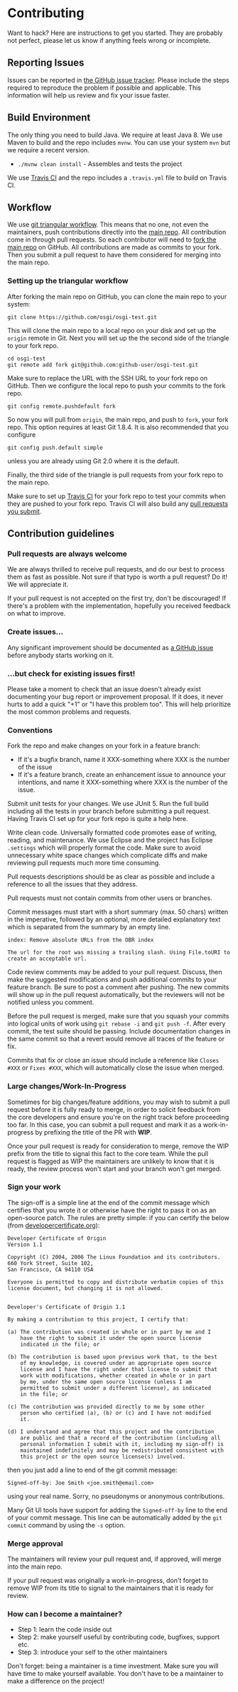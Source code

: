 # Contributing

Want to hack? Here are instructions to get you
started. They are probably not perfect, please let us know if anything
feels wrong or incomplete.

## Reporting Issues

Issues can be reported in [the GitHub issue tracker](https://github.com/osgi/osgi-test/issues).
Please include the steps required to reproduce the problem if possible and applicable.
This information will help us review and fix your issue faster.

## Build Environment

The only thing you need to build Java. We require at least Java 8.
We use Maven to build and the repo includes `mvnw`.
You can use your system `mvn` but we require a recent version.

- `./mvnw clean install` - Assembles and tests the project

We use [Travis CI](https://travis-ci.com/osgi/osgi-test) and the repo includes a
`.travis.yml` file to build on Travis CI.

## Workflow

We use [git triangular workflow](https://www.sociomantic.com/blog/2014/05/git-triangular-workflow/).
This means that no one, not even the maintainers, push contributions directly into the [main repo](https://github.com/osgi/osgi-test). All contribution come in through pull requests.
So each contributor will need to [fork the main repo](https://github.com/osgi/osgi-test/fork)
on GitHub. All contributions are made as commits to your fork. Then you submit a
pull request to have them considered for merging into the main repo.

### Setting up the triangular workflow

After forking the main repo on GitHub, you can clone the main repo to your system:

    git clone https://github.com/osgi/osgi-test.git

This will clone the main repo to a local repo on your disk and set up the `origin` remote in Git.
Next you will set up the the second side of the triangle to your fork repo.

    cd osgi-test
    git remote add fork git@github.com:github-user/osgi-test.git

Make sure to replace the URL with the SSH URL to your fork repo on GitHub. Then we configure
the local repo to push your commits to the fork repo.

    git config remote.pushdefault fork

So now you will pull from `origin`, the main repo, and push to `fork`, your fork repo.
This option requires at least Git 1.8.4. It is also recommended that you configure

    git config push.default simple

unless you are already using Git 2.0 where it is the default.

Finally, the third side of the triangle is pull requests from your fork repo to the
main repo.

Make sure to set up [Travis CI](https://travis-ci.com) for your fork repo to test your commits
when they are pushed to your fork repo. Travis CI will also build any [pull requests you 
submit](https://travis-ci.com/osgi/osgi-test/pull_requests).

## Contribution guidelines

### Pull requests are always welcome

We are always thrilled to receive pull requests, and do our best to
process them as fast as possible. Not sure if that typo is worth a pull
request? Do it! We will appreciate it.

If your pull request is not accepted on the first try, don't be
discouraged! If there's a problem with the implementation, hopefully you
received feedback on what to improve.

### Create issues...

Any significant improvement should be documented as [a GitHub
issue](https://github.com/osgi/osgi-test/issues) before anybody
starts working on it.

### ...but check for existing issues first!

Please take a moment to check that an issue doesn't already exist
documenting your bug report or improvement proposal. If it does, it
never hurts to add a quick "+1" or "I have this problem too". This will
help prioritize the most common problems and requests.

### Conventions

Fork the repo and make changes on your fork in a feature branch:

- If it's a bugfix branch, name it XXX-something where XXX is the number of the
  issue
- If it's a feature branch, create an enhancement issue to announce your
  intentions, and name it XXX-something where XXX is the number of the issue.

Submit unit tests for your changes. We use JUnit 5. Run the full build including all
the tests in your branch before submitting a pull request. Having Travis CI set up
for your fork repo is quite a help here.

Write clean code. Universally formatted code promotes ease of writing, reading,
and maintenance. We use Eclipse and the project has Eclipse `.settings` which
will properly format the code. Make sure to avoid unnecessary white space changes
which complicate diffs and make reviewing pull requests much more time consuming.

Pull requests descriptions should be as clear as possible and include a
reference to all the issues that they address.

Pull requests must not contain commits from other users or branches.

Commit messages must start with a short summary (max. 50
chars) written in the imperative, followed by an optional, more detailed
explanatory text which is separated from the summary by an empty line.

    index: Remove absolute URLs from the OBR index

    The url for the root was missing a trailing slash. Using File.toURI to
    create an acceptable url.

Code review comments may be added to your pull request. Discuss, then make the
suggested modifications and push additional commits to your feature branch. Be
sure to post a comment after pushing. The new commits will show up in the pull
request automatically, but the reviewers will not be notified unless you
comment.

Before the pull request is merged, make sure that you squash your commits into
logical units of work using `git rebase -i` and `git push -f`. After every
commit, the test suite should be passing. Include documentation changes in the
same commit so that a revert would remove all traces of the feature or fix.

Commits that fix or close an issue should include a reference like `Closes #XXX`
or `Fixes #XXX`, which will automatically close the issue when merged.

### Large changes/Work-In-Progress

Sometimes for big changes/feature additions, you may wish to submit a pull
request before it is fully ready to merge, in order to solicit feedback from the
core developers and ensure you're on the right track before proceeding too far.
In this case, you can submit a pull request and mark it as a
work-in-progress by prefixing the title of the PR with **WIP**.

Once your pull request is ready for consideration to merge, remove the WIP prefix
from the title to signal this fact to the core team. While the pull request is
flagged as WIP the maintainers are unlikely to know that it is ready, the
review process won't start and your branch won't get merged.

### Sign your work

The sign-off is a simple line at the end of the commit message
which certifies that you wrote it or otherwise have the right to
pass it on as an open-source patch.  The rules are pretty simple: if you
can certify the below (from
[developercertificate.org](https://developercertificate.org/)):

```
Developer Certificate of Origin
Version 1.1

Copyright (C) 2004, 2006 The Linux Foundation and its contributors.
660 York Street, Suite 102,
San Francisco, CA 94110 USA

Everyone is permitted to copy and distribute verbatim copies of this
license document, but changing it is not allowed.


Developer's Certificate of Origin 1.1

By making a contribution to this project, I certify that:

(a) The contribution was created in whole or in part by me and I
    have the right to submit it under the open source license
    indicated in the file; or

(b) The contribution is based upon previous work that, to the best
    of my knowledge, is covered under an appropriate open source
    license and I have the right under that license to submit that
    work with modifications, whether created in whole or in part
    by me, under the same open source license (unless I am
    permitted to submit under a different license), as indicated
    in the file; or

(c) The contribution was provided directly to me by some other
    person who certified (a), (b) or (c) and I have not modified
    it.

(d) I understand and agree that this project and the contribution
    are public and that a record of the contribution (including all
    personal information I submit with it, including my sign-off) is
    maintained indefinitely and may be redistributed consistent with
    this project or the open source license(s) involved.
```

then you just add a line to end of the git commit message:

    Signed-off-by: Joe Smith <joe.smith@email.com>

using your real name. Sorry, no pseudonyms or anonymous contributions.

Many Git UI tools have support for adding the `Signed-off-by` line to the end of your commit
message. This line can be automatically added by the `git commit` command by using the `-s` option.

### Merge approval

The maintainers will review your pull request and, if approved, will merge into
the main repo.

If your pull request was originally a work-in-progress, don't forget to remove WIP from its title
to signal to the maintainers that it is ready for review.

### How can I become a maintainer?

* Step 1: learn the code inside out
* Step 2: make yourself useful by contributing code, bugfixes, support etc.
* Step 3: introduce your self to the other maintainers

Don't forget: being a maintainer is a time investment. Make sure you will have time
to make yourself available. You don't have to be a maintainer to make a difference
on the project!

